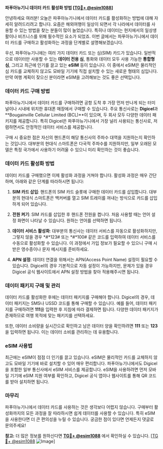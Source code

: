 **파푸아뉴기니 데이터 카드 활성화 방법 [[TG💪+ @esim1088](https://t.me/s/esim1088)]**

안녕하세요 여러분! 오늘은 파푸아뉴기니에서 데이터 카드를 활성화하는 방법에 대해 자세히 알려드리려고 합니다. 요즘은 해외여행이 일상이 되면서 각 나라에서 데이터를 사용할 수 있는 방법을 찾는 분들이 많이 늘었습니다. 특히나 데이터는 현지에서의 일상생활이나 비즈니스를 위해 필수적인 요소가 되었죠. 이번 글에서는 파푸아뉴기니에서 데이터 카드를 구매하고 활성화하는 과정을 단계별로 설명해보겠습니다.

우선, 파푸아뉴기니에는 여러 가지 데이터 카드 또는 심(SIM) 카드가 있습니다. 일반적으로 데이터만 사용할 수 있는 **데이터 전용 심**, 통화와 데이터 모두 사용 가능한 **통합형 심**, 그리고 최근에 인기를 끌고 있는 **eSIM** 등이 있습니다. 이 중에서 eSIM은 물리적인 심 카드를 교체하지 않고도 모바일 기기에 직접 설치할 수 있는 새로운 형태의 심입니다. 만약 여행 계획이 잦으신 분이라면 eSIM을 고려해보는 것도 좋은 선택입니다.

### 데이터 카드 구매 방법

파푸아뉴기니에서 데이터 카드를 구매하려면 공항 도착 후 가장 먼저 만나게 되는 터미널이나 시내에 위치한 휴대폰 매장에서 구매할 수 있습니다. 주요 통신사로는 **Digicel**과 **Bougainville Cellular Limited (BCL)**이 있으며, 두 회사 모두 다양한 데이터 패키지를 제공합니다. 특히 Digicel은 파푸아뉴기니에서 가장 널리 사용되는 통신사로, 저렴하면서도 안정적인 데이터 서비스를 제공합니다.

구매 시 중요한 점은 자신의 핸드폰이 해당 통신사의 주파수 대역을 지원하는지 확인하는 것입니다. 대부분의 현대식 스마트폰은 다국적 주파수를 지원하지만, 일부 오래된 모델은 특정 국가에서 사용하기 어려울 수 있으니 미리 확인하는 것이 좋습니다.

### 데이터 카드 활성화 방법

데이터 카드를 구매했으면 이제 활성화 과정을 거쳐야 합니다. 활성화 과정은 매우 간단하며, 아래와 같은 단계를 따라하시면 됩니다:

1. **SIM 카드 삽입**: 핸드폰의 SIM 카드 슬롯에 구매한 데이터 카드를 삽입합니다. 대부분의 현대식 스마트폰은 백커버를 열고 SIM 트레이를 꺼내는 방식으로 카드를 삽입하게 되어 있습니다.
   
2. **전원 켜기**: SIM 카드를 삽입한 후 핸드폰 전원을 켭니다. 처음 사용할 때는 언어 설정 화면이 나타날 수 있습니다. 원하는 언어를 선택하면 됩니다.

3. **데이터 서비스 활성화**: 대부분의 통신사는 데이터 서비스를 자동으로 활성화하지만, 그렇지 않을 경우 *#*123# 또는 *#*100# 같은 코드를 입력하여 데이터 서비스를 수동으로 활성화할 수 있습니다. 이 과정에서 가입 정보가 필요할 수 있으니 구매 시 받은 영수증이나 문자 메시지를 준비하세요.

4. **APN 설정**: 데이터 연결을 위해서는 APN(Access Point Name) 설정이 필요할 수 있습니다. Digicel의 경우 기본적으로 자동 설정이 가능하지만, 문제가 있을 경우 Digicel 공식 웹사이트에서 APN 설정 방법을 찾아 적용해주시면 됩니다.

### 데이터 패키지 구매 및 관리

데이터 카드를 활성화한 후에는 데이터 패키지를 구매해야 합니다. Digicel의 경우, 데이터 패키지는 SMS나 USSD 코드를 통해 구매할 수 있습니다. 예를 들어, 데이터 패키지를 구매하려면 **111**을 입력한 후 지침에 따라 결제하면 됩니다. 다양한 데이터 패키지가 존재하므로 여행 목적에 맞는 패키지를 선택하세요.

또한, 데이터 소비량을 실시간으로 확인하고 남은 데이터 양을 확인하려면 **111** 또는 **123**을 입력하면 됩니다. 이는 데이터 소비를 관리하는 데 유용합니다.

### eSIM 사용법

최근에는 eSIM이 점점 더 인기를 끌고 있습니다. eSIM은 물리적인 카드를 교체하지 않고도 모바일 기기에 바로 설치할 수 있어 매우 편리합니다. 파푸아뉴기니에서도 Digicel을 포함한 일부 통신사에서 eSIM 서비스를 제공합니다. eSIM을 사용하려면 먼저 모바일 기기에 eSIM 지원 여부를 확인하고, Digicel 공식 앱이나 웹사이트를 통해 QR 코드를 받아 설치하면 됩니다.

### 마무리

파푸아뉴기니에서 데이터 카드를 사용하는 것은 생각보다 어렵지 않습니다. 구매부터 활성화까지의 모든 과정을 잘 따라하시면 쉽게 데이터를 사용할 수 있습니다. 특히 eSIM을 사용한다면 더 큰 편의성을 누릴 수 있습니다. 궁금한 점이 있다면 언제든지 댓글로 문의주세요!

**참고:** 더 많은 정보를 원하신다면 **[TG💪+ @esim1088](https://t.me/s/esim1088)** 에서 확인하실 수 있습니다. [[TG💪+ @esim1088](https://t.me/s/esim1088) ![Image](https://i.postimg.cc/Y0z9fWf4/image.png)]